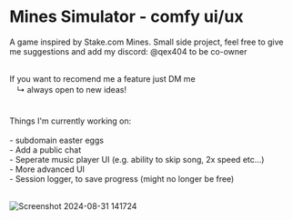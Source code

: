 # Mines Simulator - comfy ui/ux
A game inspired by Stake.com Mines. Small side project, feel free to give me suggestions and add my discord: @qex404 to be co-owner

<br />   
If you want to recomend me a feature just DM me
<br />
ㅤ↳ always open to new ideas!
<br />
 ㅤ<br />
<br />
Things I'm currently working on:<br />
<br />
	-  subdomain easter eggs<br />
 	-  Add a public chat<br />
  	-  Seperate music player UI (e.g. ability to skip song, 2x speed etc...)<br />
   	-  More advanced UI<br />
    	-  Session logger, to save progress (might no longer be free)<br />
     <br />
     
![Screenshot 2024-08-31 141724](https://github.com/user-attachments/assets/418d70aa-c269-4de0-b474-92512feb3889)
